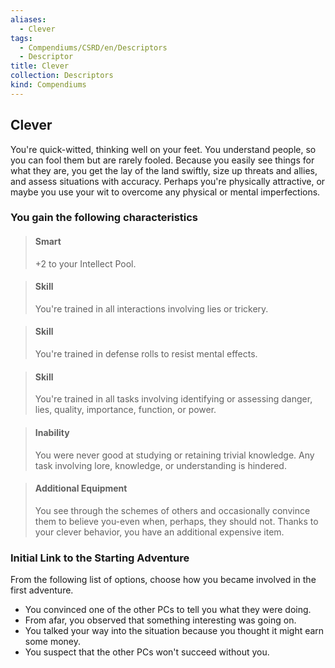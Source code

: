 ```yaml
---
aliases:
  - Clever
tags:
  - Compendiums/CSRD/en/Descriptors
  - Descriptor
title: Clever
collection: Descriptors
kind: Compendiums
---
```

## Clever  
You're quick-witted, thinking well on your feet. You understand people, so you can fool them but are rarely fooled. Because you easily see things for what they are, you get the lay of the land swiftly, size up threats and allies, and assess situations with accuracy. Perhaps you're physically attractive, or maybe you use your wit to overcome any physical or mental imperfections.
### You gain the following characteristics  
> #### Smart
> +2 to your Intellect Pool.  

> #### Skill
> You're trained in all interactions involving lies or trickery.  

> #### Skill
> You're trained in defense rolls to resist mental effects.  

> #### Skill
> You're trained in all tasks involving identifying or assessing danger, lies, quality, importance, function, or power.  

> #### Inability
> You were never good at studying or retaining trivial knowledge. Any task involving lore, knowledge, or understanding is hindered.  

> #### Additional Equipment
> You see through the schemes of others and occasionally convince them to believe you-even when, perhaps, they should not. Thanks to your clever behavior, you have an additional expensive item.  

### Initial Link to the Starting Adventure  
From the following list of options, choose how you became involved in the first adventure.  
- You convinced one of the other PCs to tell you what they were doing.  
- From afar, you observed that something interesting was going on.  
- You talked your way into the situation because you thought it might earn some money.  
- You suspect that the other PCs won't succeed without you.  